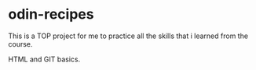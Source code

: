 # odin-recipes

This is a TOP project for me to practice all the skills that i learned from the course.

HTML and GIT basics.
